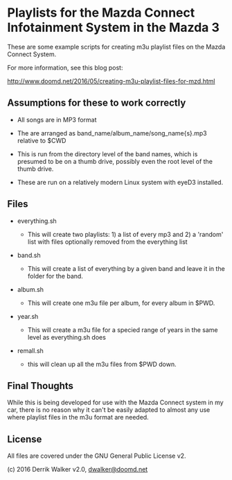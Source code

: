 # Playlists for the Mazda Connect Infotainment System in the Mazda 3

These are some example scripts for creating m3u playlist files on the Mazda Connect System.  

For more information, see this blog post:

http://www.doomd.net/2016/05/creating-m3u-playlist-files-for-mzd.html

## Assumptions for these to work correctly

- All songs are in MP3 format

- The are arranged as band_name/album_name/song_name{s}.mp3 relative to $CWD

- This is run from the directory level of the band names, which is presumed to    be on a thumb drive, possibly even the root level of the thumb drive.

- These are run on a relatively modern Linux system with eyeD3 installed.

## Files

- everything.sh
	- This will create two playlists: 1) a list of every mp3 and 2) a 'random' list with files optionally removed from the everything list

- band.sh
	- This will create a list of everything by a given band and leave it in the folder for the band.  

- album.sh  
	- This will create one m3u file per album, for every album in $PWD.

- year.sh
	- This will create a m3u file for a specied range of years in the same level as everything.sh does

- remall.sh
	- this will clean up all the m3u files from $PWD down.

## Final Thoughts
While this is being developed for use with the Mazda Connect system in my car, there is no reason why it can't be easily adapted to almost any use where playlist files in the m3u format are needed.

## License

All files are covered under the GNU General Public License v2.

(c) 2016 Derrik Walker v2.0, dwalker@doomd.net
